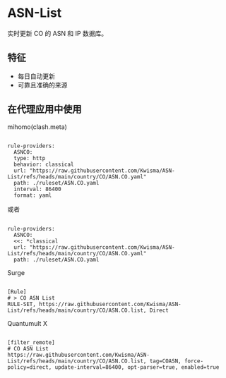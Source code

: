 
# ASN-List
    
实时更新 CO 的 ASN 和 IP 数据库。
    
## 特征
    
- 每日自动更新
- 可靠且准确的来源
    
## 在代理应用中使用
    
mihomo(clash.meta)
   
<pre><code class="language-javascript">
rule-providers:
  ASNCO:
  type: http
  behavior: classical
  url: "https://raw.githubusercontent.com/Kwisma/ASN-List/refs/heads/main/country/CO/ASN.CO.yaml"
  path: ./ruleset/ASN.CO.yaml
  interval: 86400
  format: yaml
</code></pre>

或者

<pre><code class="language-javascript">
rule-providers:
  ASNCO:
  <<: *classical
  url: "https://raw.githubusercontent.com/Kwisma/ASN-List/refs/heads/main/country/CO/ASN.CO.yaml"
  path: ./ruleset/ASN.CO.yaml
</code></pre>
    
Surge
    
<pre><code class="language-javascript">
[Rule]
# > CO ASN List
RULE-SET, https://raw.githubusercontent.com/Kwisma/ASN-List/refs/heads/main/country/CO/ASN.CO.list, Direct
</code></pre>
    
Quantumult X
    
<pre><code class="language-javascript">
[filter_remote]
# CO ASN List
https://raw.githubusercontent.com/Kwisma/ASN-List/refs/heads/main/country/CO/ASN.CO.list, tag=COASN, force-policy=direct, update-interval=86400, opt-parser=true, enabled=true
</code></pre>
